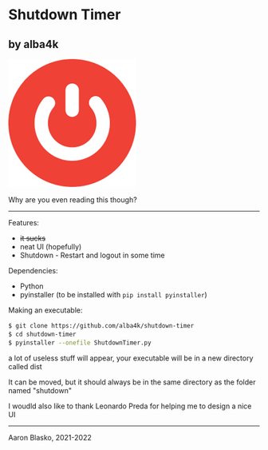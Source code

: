 # Shutdown Timer
## by alba4k

![App Logo](shutdown/assets/icon.png)

Why are you even reading this though?

---

Features:
* ~~it sucks~~
* neat UI (hopefully)
*  Shutdown - Restart and logout in some time


Dependencies:
* Python
* pyinstaller (to be installed with `pip install pyinstaller`)


Making an executable:
```bash
$ git clone https://github.com/alba4k/shutdown-timer
$ cd shutdown-timer
$ pyinstaller --onefile ShutdownTimer.py
```
a lot of useless stuff will appear, your executable will be in a new directory called dist

It can be moved, but it should always be in the same directory as the folder named "shutdown"


I woudld also like to thank Leonardo Preda for helping me to design a nice UI

---

Aaron Blasko, 2021-2022